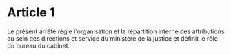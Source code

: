 # Article 1

Le présent arrêté règle l'organisation et la répartition interne des attributions au sein des directions et service du ministère de la justice et définit le rôle du bureau du cabinet.

